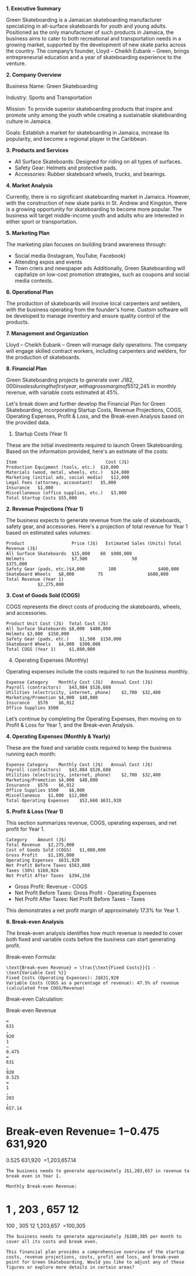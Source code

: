 

**1. Executive Summary**

Green Skateboarding is a Jamaican skateboarding manufacturer specializing in all-surface skateboards for youth and young adults. Positioned as the only manufacturer of such products in Jamaica, the business aims to cater to both recreational and transportation needs in a growing market, supported by the development of new skate parks across the country. The company’s founder, Lloyd – Cheikh Eubank – Green, brings entrepreneurial education and a year of skateboarding experience to the venture.

**2. Company Overview**

Business Name: Green Skateboarding

Industry: Sports and Transportation

Mission: To provide superior skateboarding products that inspire and promote unity among the youth while creating a sustainable skateboarding culture in Jamaica.

Goals: Establish a market for skateboarding in Jamaica, increase its popularity, and become a regional player in the Caribbean.

**3. Products and Services**

- All Surface Skateboards: Designed for riding on all types of surfaces.
- Safety Gear: Helmets and protective pads.
- Accessories: Rubber skateboard wheels, trucks, and bearings.

**4. Market Analysis**

Currently, there is no significant skateboarding market in Jamaica. However, with the construction of new skate parks in St. Andrew and Kingston, there is a growing opportunity for skateboarding to become more popular. The business will target middle-income youth and adults who are interested in either sport or transportation.

**5. Marketing Plan**

The marketing plan focuses on building brand awareness through:

- Social media (Instagram, YouTube, Facebook)
- Attending expos and events
- Town criers and newspaper ads
Additionally, Green Skateboarding will capitalize on low-cost promotion strategies, such as coupons and social media contests.

**6. Operational Plan**

The production of skateboards will involve local carpenters and welders, with the business operating from the founder's home. Custom software will be developed to manage inventory and ensure quality control of the products.

**7. Management and Organization**

Lloyd – Cheikh Eubank – Green will manage daily operations. The company will engage skilled contract workers, including carpenters and welders, for the production of skateboards.

**8. Financial Plan**

Green Skateboarding projects to generate over J$182,000 in sales during the first year, with a gross margin of 55%. The business expects to reach a net profit of 5.92% by the end of Year 1, with further growth in the following years. The business's breakeven point is J$12,245 in monthly revenue, with variable costs estimated at 45%.

Let's break down and further develop the Financial Plan for Green Skateboarding, incorporating Startup Costs, Revenue Projections, COGS, Operating Expenses, Profit & Loss, and the Break-even Analysis based on the provided data.

1. Startup Costs (Year 1)

These are the initial investments required to launch Green Skateboarding. Based on the information provided, here's an estimate of the costs:

```
Item	                              Cost (J$)
Production Equipment (tools, etc.)	$10,000
Materials (wood, metal, wheels, etc.)	$24,000
Marketing (initial ads, social media)	$12,000
Legal Fees (attorney, accountant)	$5,000
Insurance	$1,000
Miscellaneous (office supplies, etc.)	$3,000
Total Startup Costs	$55,000
```
**2. Revenue Projections (Year 1)**

The business expects to generate revenue from the sale of skateboards, safety gear, and accessories. Here's a projection of total revenue for Year 1 based on estimated sales volumes:

```
Product	                 Price (J$)   Estimated Sales (Units) Total Revenue (J$)
All Surface Skateboards	 $15,000	60	$900,000
Helmets	                 $7,500	                50	                                   $375,000
Safety Gear (pads, etc.)$4,000	       100	              $400,000
Skateboard Wheels	$8,000	       75	              $600,000
Total Revenue (Year 1)
			$2,275,000
```

**3. Cost of Goods Sold (COGS)**

COGS represents the direct costs of producing the skateboards, wheels, and accessories.

```
Product	Unit Cost (J$)	Total Cost (J$)
All Surface Skateboards	$8,000	$480,000
Helmets	$3,000	$150,000
Safety Gear (pads, etc.)	$1,500	$150,000
Skateboard Wheels	$4,000	$300,000
Total COGS (Year 1)		$1,080,000
```
4. Operating Expenses (Monthly)

Operating expenses include the costs required to run the business monthly.

```
Expense Category	Monthly Cost (J$)	Annual Cost (J$)
Payroll (contractors)	$43,884	$526,608
Utilities (electricity, internet, phone)	$2,700	$32,400
Marketing/Promotion	$4,000	$48,000
Insurance	$576	$6,912
Office Supplies	$500	

```


Let’s continue by completing the Operating Expenses, then moving on to Profit & Loss for Year 1, and the Break-even Analysis.


**4. Operating Expenses (Monthly & Yearly)**

These are the fixed and variable costs required to keep the business running each month:

```
Expense Category	Monthly Cost (J$)	Annual Cost (J$)
Payroll (contractors)	$43,884	$526,608
Utilities (electricity, internet, phone)	$2,700	$32,400
Marketing/Promotion	$4,000	$48,000
Insurance	$576	$6,912
Office Supplies	$500	$6,000
Miscellaneous	$1,000	$12,000
Total Operating Expenses	$52,660	$631,920
```
**5. Profit & Loss (Year 1)**

This section summarizes revenue, COGS, operating expenses, and net profit for Year 1.

```
Category	Amount (J$)
Total Revenue	$2,275,000
Cost of Goods Sold (COGS)	$1,080,000
Gross Profit	$1,195,000
Operating Expenses	$631,920
Net Profit Before Taxes	$563,080
Taxes (30%)	$168,924
Net Profit After Taxes	$394,156

```
- Gross Profit: Revenue - COGS
- Net Profit Before Taxes: Gross Profit - Operating Expenses
- Net Profit After Taxes: Net Profit Before Taxes - Taxes

This demonstrates a net profit margin of approximately 17.3% for Year 1.

**6. Break-even Analysis**

The break-even analysis identifies how much revenue is needed to cover both fixed and variable costs before the business can start generating profit.


Break-even Formula:
```
\text{Break-even Revenue} = \frac{\text{Fixed Costs}}{1 - \text{Variable Cost %}}
Fixed Costs (Operating Expenses): J$631,920
Variable Costs (COGS as a percentage of revenue): 47.5% of revenue (calculated from COGS/Revenue)
```
Break-even Calculation:


Break-even Revenue

```
=
631
,
920
1
−
0.475
=
631
,
920
0.525
=
1
,
203
,
657.14
```
Break-even Revenue= 
1−0.475
631,920
​
 = 
0.525
631,920
​
 =1,203,657.14

```
The business needs to generate approximately J$1,203,657 in revenue to break even in Year 1.

Monthly Break-even Revenue:

```
1
,
203
,
657
12
=
100
,
305
12
1,203,657
​
 =100,305
```
The business needs to generate approximately J$100,305 per month to cover all its costs and break even.

This financial plan provides a comprehensive overview of the startup costs, revenue projections, costs, profit and loss, and break-even point for Green Skateboarding. Would you like to adjust any of these figures or explore more details in certain areas?






